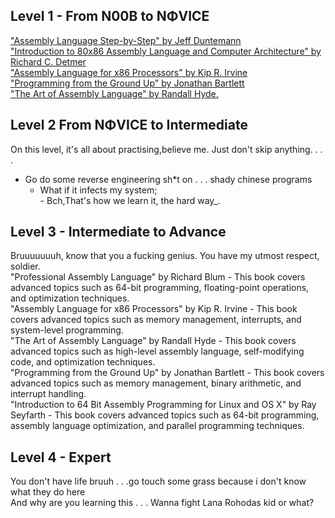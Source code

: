 
## Level 1 - From N00B to NΦVICE
["Assembly Language Step-by-Step" by Jeff Duntemann](https://www.pdfdrive.com/assembly-language-step-by-step-e36755249.html)<br>
["Introduction to 80x86 Assembly Language and Computer Architecture" by Richard C. Detmer](https://jntukucen.ac.in/ebook_files/154.pdf)<br>
["Assembly Language for x86 Processors" by Kip R. Irvine](http://www.nlpir.org/wordpress/wp-content/uploads/2019/03/Assembly.Language.For_.x86.Processors.Kip_.R..Irvine..6ed.Prentice.Hall_.2011www.xuexi111.com_.pdf)<br>
["Programming from the Ground Up" by Jonathan Bartlett](https://download-mirror.savannah.gnu.org/releases/pgubook/ProgrammingGroundUp-1-0-booksize.pdf)<br>
["The Art of Assembly Language" by Randall Hyde.](http://www.staroceans.org/kernel-and-driver/The.Art.of.Assembly.Language.2nd.Edition.pdf)<br>

## Level 2 From NΦVICE to Intermediate
On this level, it's all about practising,believe me. Just don't skip anything. . . . <br>
- Go do some reverse engineering sh*t on . . . shady chinese programs<br>
    - What if it infects my system;<br>
          - Bch,That's how we learn it, the hard way_.<br>

## Level 3 - Intermediate to Advance 
Bruuuuuuuh, know that you a fucking genius. You have my utmost respect, soldier.<br>
"Professional Assembly Language" by Richard Blum - This book covers advanced topics such as 64-bit programming, floating-point operations, and optimization techniques.<br>
"Assembly Language for x86 Processors" by Kip R. Irvine - This book covers advanced topics such as memory management, interrupts, and system-level programming.<br>
"The Art of Assembly Language" by Randall Hyde - This book covers advanced topics such as high-level assembly language, self-modifying code, and optimization techniques.<br>
"Programming from the Ground Up" by Jonathan Bartlett - This book covers advanced topics such as memory management, binary arithmetic, and interrupt handling.<br>
"Introduction to 64 Bit Assembly Programming for Linux and OS X" by Ray Seyfarth - This book covers advanced topics such as 64-bit programming, assembly language optimization, and parallel programming techniques.<br>

## Level 4 - Expert
You don't have life bruuh . . .go touch some grass because i don't know what they do here<br>
And why are you learning this . . . Wanna fight Lana Rohodas kid or what?
